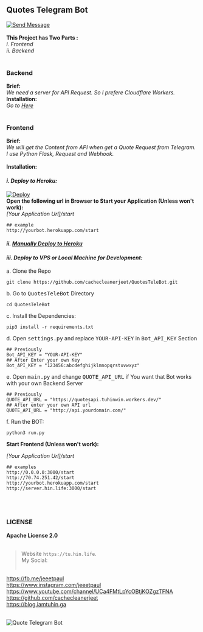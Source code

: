 ## Quotes Telegram Bot <br>

 [![Send Message](https://firebasestorage.googleapis.com/v0/b/webtuhin.appspot.com/o/githubstatic%2Fbutton.png?alt=media&token=844f23bf-e6c9-48c6-84c6-8c50a7e922a2)](https://t.me/QuotesTeleBot) <br><br>
**This Project has Two Parts :**<br>
*i. Frontend*<br>
*ii. Backend* <br><br>
###  Backend
**Brief:**<br>
*We need a server for API  Request. So I prefere Cloudflare Workers.*<br>
**Installation:**<br>
*Go to [Here](https://github.com/cachecleanerjeet/QuotesTeleBot/tree/backend "Here")*<br><br>

### Frontend<br>
**Brief:**<br>
*We will get the Content from API when get a Quote Request from Telegram. I use Python Flask,  Request and Webhook.*<br><br>
**Installation:**
#### *i. Deploy to Heroku:*<br>
[![Deploy](https://www.herokucdn.com/deploy/button.svg)](https://heroku.com/deploy?template=https://github.com/cachecleanerjeet/QuotesTeleBot/tree/heroku)<br>
**Open the following url in Browser to Start your Application (Unless won't work):**<br>
*[Your Application Url]/start*<br>
   
    ## example
    http://yourbot.herokuapp.com/start
    
#### *ii. [Manually Deploy to Heroku](https://github.com/cachecleanerjeet/QuotesTeleBot/tree/heroku "Manually Deploy to Heroku")*<br>
#### *iii. Deploy to VPS or Local Machine for Development:*<br>
a. Clone the Repo<br>

    git clone https://github.com/cachecleanerjeet/QuotesTeleBot.git

b. Go to <tt>QuotesTeleBot</tt> Directory<br>

    cd QuotesTeleBot

c. Install the Dependencies:<br>

    pip3 install -r requirements.txt

d. Open <tt>settings.py</tt> and replace <tt>YOUR-API-KEY</tt> in <tt>Bot_API_KEY</tt> Section<br>
    
    ## Previously
    Bot_API_KEY = "YOUR-API-KEY"
    ## After Enter your own Key
    Bot_API_KEY = "123456:abcdefghijklmnopqrstuvwxyz"

e. Open <tt>main.py</tt> and change <tt>QUOTE_API_URL</tt> if You want that Bot works with your own Backend Server<br>

    ## Previously
    QUOTE_API_URL = "https://quotesapi.tuhinwin.workers.dev/"
    ## After enter your own API url
    QUOTE_API_URL = "http://api.yourdomain.com/"

f. Run the BOT:<br>

    python3 run.py 

**Start Frontend (Unless won't work):**<br>

*[Your Application Url]/start*

    ## examples
    http://0.0.0.0:3000/start
    http://70.74.251.42/start
    http://yourbot.herokuapp.com/start
    http://server.hin.life:3000/start
    
<br><br>
### LICENSE
**Apache License 2.0** <br><br>
>Website `https://tu.hin.life`.<br>
>My Social:<br><br>

https://fb.me/jeeetpaul<br>
https://www.instagram.com/jeeetpaul<br>
https://www.youtube.com/channel/UCa4FMtLpYcOBtjKOZgzTFNA<br>
https://github.com/cachecleanerjeet<br>
https://blog.iamtuhin.ga<br><br>

![Quote Telegram Bot](https://firebasestorage.googleapis.com/v0/b/webtuhin.appspot.com/o/githubstatic%2Fqtbotcirhq.png?alt=media&token=033bcdd7-4fde-4337-a76f-89f18ee4d53d)
